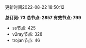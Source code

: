 更新时间2022-08-22 18:50:12

**总订阅: 73**
**总节点: 2857**
**有效节点: 799**
- ss节点: 425
- v2ray节点: 328
- trojan节点: 46

